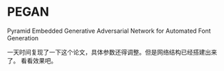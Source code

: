 # PEGAN
Pyramid Embedded Generative Adversarial Network for Automated Font Generation  

一天时间复现了一下这个论文，具体参数还得调整。但是网络结构已经搭建出来了。
看看效果吧。
